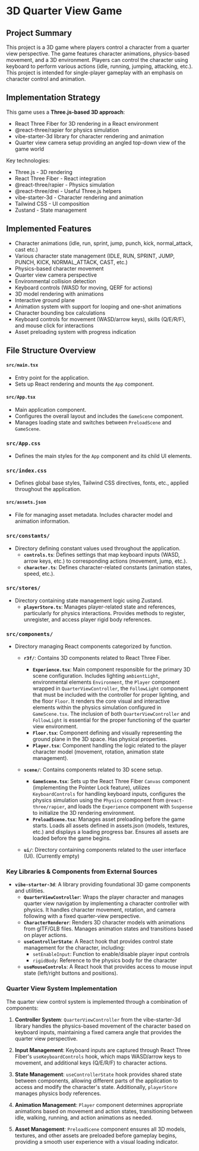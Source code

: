 # 3D Quarter View Game

## Project Summary

This project is a 3D game where players control a character from a quarter view perspective. The game features character animations, physics-based movement, and a 3D environment. Players can control the character using keyboard to perform various actions (idle, running, jumping, attacking, etc.). This project is intended for single-player gameplay with an emphasis on character control and animation.

## Implementation Strategy

This game uses a **Three.js-based 3D approach**:

- React Three Fiber for 3D rendering in a React environment
- @react-three/rapier for physics simulation
- vibe-starter-3d library for character rendering and animation
- Quarter view camera setup providing an angled top-down view of the game world

Key technologies:

- Three.js - 3D rendering
- React Three Fiber - React integration
- @react-three/rapier - Physics simulation
- @react-three/drei - Useful Three.js helpers
- vibe-starter-3d - Character rendering and animation
- Tailwind CSS - UI composition
- Zustand - State management

## Implemented Features

- Character animations (idle, run, sprint, jump, punch, kick, normal_attack, cast etc.)
- Various character state management (IDLE, RUN, SPRINT, JUMP, PUNCH, KICK, NORMAL_ATTACK, CAST, etc.)
- Physics-based character movement
- Quarter view camera perspective
- Environmental collision detection
- Keyboard controls (WASD for moving, QERF for actions)
- 3D model rendering with animations
- Interactive ground plane
- Animation system with support for looping and one-shot animations
- Character bounding box calculations
- Keyboard controls for movement (WASD/arrow keys), skills (Q/E/R/F), and mouse click for interactions
- Asset preloading system with progress indication

## File Structure Overview

#### `src/main.tsx`

- Entry point for the application.
- Sets up React rendering and mounts the `App` component.

#### `src/App.tsx`

- Main application component.
- Configures the overall layout and includes the `GameScene` component.
- Manages loading state and switches between `PreloadScene` and `GameScene`.

### `src/App.css`

- Defines the main styles for the `App` component and its child UI elements.

### `src/index.css`

- Defines global base styles, Tailwind CSS directives, fonts, etc., applied throughout the application.

#### `src/assets.json`

- File for managing asset metadata. Includes character model and animation information.

### `src/constants/`

- Directory defining constant values used throughout the application.
  - **`controls.ts`**: Defines settings that map keyboard inputs (WASD, arrow keys, etc.) to corresponding actions (movement, jump, etc.).
  - **`character.ts`**: Defines character-related constants (animation states, speed, etc.).

### `src/stores/`

- Directory containing state management logic using Zustand.
  - **`playerStore.ts`**: Manages player-related state and references, particularly for physics interactions. Provides methods to register, unregister, and access player rigid body references.

### `src/components/`

- Directory managing React components categorized by function.

  - **`r3f/`**: Contains 3D components related to React Three Fiber.

    - **`Experience.tsx`**: Main component responsible for the primary 3D scene configuration. Includes lighting `ambientLight`, environmental elements `Environment`, the `Player` component wrapped in `QuarterViewController`, the `FollowLight` component that must be included with the controller for proper lighting, and the floor `Floor`. It renders the core visual and interactive elements within the physics simulation configured in `GameScene.tsx`. The inclusion of both `QuarterViewController` and `FollowLight` is essential for the proper functioning of the quarter view environment.
    - **`Floor.tsx`**: Component defining and visually representing the ground plane in the 3D space. Has physical properties.
    - **`Player.tsx`**: Component handling the logic related to the player character model (movement, rotation, animation state management).

  - **`scene/`**: Contains components related to 3D scene setup.

    - **`GameScene.tsx`**: Sets up the React Three Fiber `Canvas` component (implementing the Pointer Lock feature), utilizes `KeyboardControls` for handling keyboard inputs, configures the physics simulation using the `Physics` component from `@react-three/rapier`, and loads the `Experience` component with `Suspense` to initialize the 3D rendering environment.
    - **`PreloadScene.tsx`**: Manages asset preloading before the game starts. Loads all assets defined in assets.json (models, textures, etc.) and displays a loading progress bar. Ensures all assets are loaded before the game begins.

  - **`ui/`**: Directory containing components related to the user interface (UI). (Currently empty)

### Key Libraries & Components from External Sources

- **`vibe-starter-3d`**: A library providing foundational 3D game components and utilities.
  - **`QuarterViewController`**: Wraps the player character and manages quarter view navigation by implementing a character controller with physics. It handles character movement, rotation, and camera following with a fixed quarter-view perspective.
  - **`CharacterRenderer`**: Renders 3D character models with animations from glTF/GLB files. Manages animation states and transitions based on player actions.
  - **`useControllerState`**: A React hook that provides control state management for the character, including:
    - `setEnableInput`: Function to enable/disable player input controls
    - `rigidBody`: Reference to the physics body for the character
  - **`useMouseControls`**: A React hook that provides access to mouse input state (left/right buttons and positions).

### Quarter View System Implementation

The quarter view control system is implemented through a combination of components:

1. **Controller System**: `QuarterViewController` from the vibe-starter-3d library handles the physics-based movement of the character based on keyboard inputs, maintaining a fixed camera angle that provides the quarter view perspective.

2. **Input Management**: Keyboard inputs are captured through React Three Fiber's `useKeyboardControls` hook, which maps WASD/arrow keys to movement, and additional keys (Q/E/R/F) to character actions.

3. **State Management**: `useControllerState` hook provides shared state between components, allowing different parts of the application to access and modify the character's state. Additionally, `playerStore` manages physics body references.

4. **Animation Management**: `Player` component determines appropriate animations based on movement and action states, transitioning between idle, walking, running, and action animations as needed.

5. **Asset Management**: `PreloadScene` component ensures all 3D models, textures, and other assets are preloaded before gameplay begins, providing a smooth user experience with a visual loading indicator.
